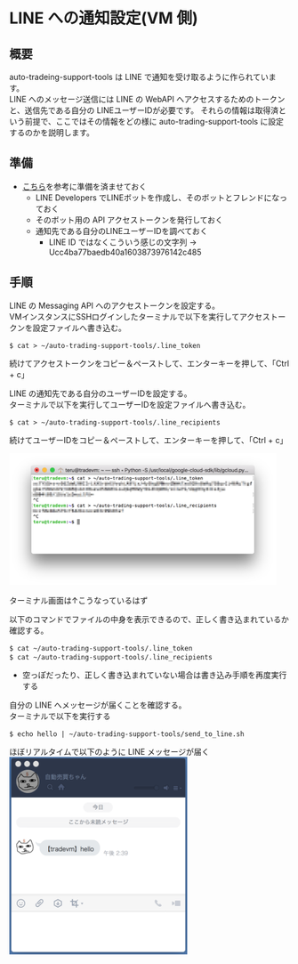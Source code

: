 # LINE への通知設定(VM 側)

## 概要
auto-tradeing-support-tools は LINE で通知を受け取るように作られています。  
LINE へのメッセージ送信には LINE の WebAPI へアクセスするためのトークンと、送信先である自分の LINEユーザーIDが必要です。
それらの情報は取得済という前提で、ここではその情報をどの様に auto-trading-support-tools に設定するのかを説明します。

## 準備
* [こちら](create_line_channel.md)を参考に準備を済ませておく
   * LINE Developers でLINEボットを作成し、そのボットとフレンドになっておく
   * そのボット用の API アクセストークンを発行しておく
   * 通知先である自分のLINEユーザーIDを調べておく
       * LINE ID ではなくこういう感じの文字列 → Ucc4ba77baedb40a1603873976142c485


## 手順

LINE の Messaging API へのアクセストークンを設定する。  
VMインスタンスにSSHログインしたターミナルで以下を実行してアクセストークンを設定ファイルへ書き込む。
```
$ cat > ~/auto-trading-support-tools/.line_token
```
続けてアクセストークンをコピー＆ペーストして、エンターキーを押して、「Ctrl + c」


LINE の通知先である自分のユーザーIDを設定する。  
ターミナルで以下を実行してユーザーIDを設定ファイルへ書き込む。
```
$ cat > ~/auto-trading-support-tools/.line_recipients
```
続けてユーザーIDをコピー＆ペーストして、エンターキーを押して、「Ctrl + c」


<img src="./images/remote19.png" width="480px" />  

ターミナル画面は↑こうなっているはず


以下のコマンドでファイルの中身を表示できるので、正しく書き込まれているか確認する。
```
$ cat ~/auto-trading-support-tools/.line_token
$ cat ~/auto-trading-support-tools/.line_recipients
```

* 空っぽだったり、正しく書き込まれていない場合は書き込み手順を再度実行する

自分の LINE へメッセージが届くことを確認する。  
ターミナルで以下を実行する
```
$ echo hello | ~/auto-trading-support-tools/send_to_line.sh
```


ほぼリアルタイムで以下のように LINE メッセージが届く 
<img src="./images/remote20.png" width="320px" />  
